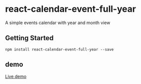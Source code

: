 # react-calendar-event-full-year

A simple events calendar with year and month view

## Getting Started

```
npm install react-calendar-event-full-year --save

```

## demo
[Live demo](https://sojinantony01.github.io/react-calendar-events-full-year/)
